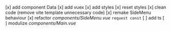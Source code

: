 [x] add component Data 
[x] add vuex
[x] add styles
[x] reset styles
[x] clean code (remove vite template unnecessary code)
[x] remake SideMenu behaviour
[x] refactor _components/SideMenu.vue_ `request const`
[ ] add ts
[ ] modulize _components/Main.vue_
